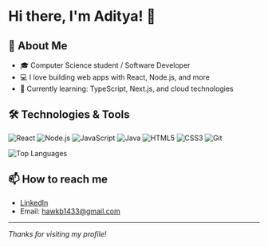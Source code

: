 # Hi there, I'm Aditya! 👋

## 🚀 About Me
- 🎓 Computer Science student / Software Developer
- 💻 I love building web apps with React, Node.js, and more
- 🌱 Currently learning: TypeScript, Next.js, and cloud technologies

## 🛠️ Technologies & Tools
![React](https://img.shields.io/badge/-React-61DAFB?logo=react&logoColor=white&style=flat)
![Node.js](https://img.shields.io/badge/-Node.js-339933?logo=node.js&logoColor=white&style=flat)
![JavaScript](https://img.shields.io/badge/-JavaScript-F7DF1E?logo=javascript&logoColor=black&style=flat)
![Java]([https://img.shields.io/badge/-Git-F05032?logo=git&logoColor=white&style=flat](https://img.shields.io/badge/Java-ED8B00?style=for-the-badge&logo=openjdk&logoColor=white))
![HTML5](https://img.shields.io/badge/-HTML5-E34F26?logo=html5&logoColor=white&style=flat)
![CSS3](https://img.shields.io/badge/-CSS3-1572B6?logo=css3&logoColor=white&style=flat)
![Git](https://img.shields.io/badge/-Git-F05032?logo=git&logoColor=white&style=flat)


![Top Languages](https://github-readme-stats.vercel.app/api/top-langs/?username=blackhawk-2003&layout=compact&theme=radical)

## 📫 How to reach me
- [LinkedIn](www.linkedin.com/in/adityasingh0412)
- Email: hawkb1433@gmail.com

---

*Thanks for visiting my profile!*
